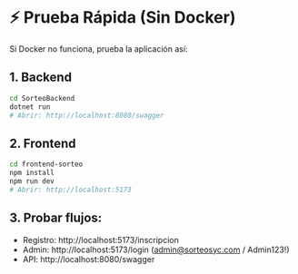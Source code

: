 # ⚡ Prueba Rápida (Sin Docker)

Si Docker no funciona, prueba la aplicación así:

## 1. Backend
```bash
cd SorteoBackend
dotnet run
# Abrir: http://localhost:8080/swagger
```

## 2. Frontend
```bash
cd frontend-sorteo
npm install
npm run dev
# Abrir: http://localhost:5173
```

## 3. Probar flujos:
- Registro: http://localhost:5173/inscripcion
- Admin: http://localhost:5173/login (admin@sorteosyc.com / Admin123!)
- API: http://localhost:8080/swagger

